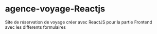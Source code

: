 # agence-voyage-Reactjs
Site de réservation de voyage créer avec ReactJS pour la partie Frontend avec les differents formulaires 
